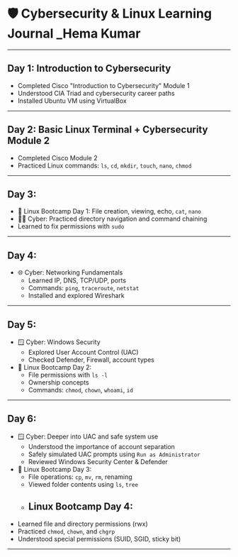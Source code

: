 # 🛡️ Cybersecurity & Linux Learning Journal _Hema Kumar

---

## Day 1: Introduction to Cybersecurity
- Completed Cisco "Introduction to Cybersecurity" Module 1
- Understood CIA Triad and cybersecurity career paths
- Installed Ubuntu VM using VirtualBox

---

## Day 2: Basic Linux Terminal + Cybersecurity Module 2
- Completed Cisco Module 2
- Practiced Linux commands: `ls`, `cd`, `mkdir`, `touch`, `nano`, `chmod`

---

## Day 3:
- 🐧 Linux Bootcamp Day 1: File creation, viewing, echo, `cat`, `nano`
- 👨‍💻 Cyber: Practiced directory navigation and command chaining
- Learned to fix permissions with `sudo`

---

## Day 4:
- 🌐 Cyber: Networking Fundamentals
  - Learned IP, DNS, TCP/UDP, ports
  - Commands: `ping`, `traceroute`, `netstat`
  - Installed and explored Wireshark

---

## Day 5:
- 🪟 Cyber: Windows Security
  - Explored User Account Control (UAC)
  - Checked Defender, Firewall, account types
- 🐧 Linux Bootcamp Day 2:
  - File permissions with `ls -l`
  - Ownership concepts
  - Commands: `chmod`, `chown`, `whoami`, `id`

---

## Day 6:
- 🪟 Cyber: Deeper into UAC and safe system use
  - Understood the importance of account separation
  - Safely simulated UAC prompts using `Run as Administrator`
  - Reviewed Windows Security Center & Defender
- 🐧 Linux Bootcamp Day 3:
  - File operations: `cp`, `mv`, `rm`, renaming
  - Viewed folder contents using `ls`, `tree`
  - ## Linux Bootcamp Day 4:
- Learned file and directory permissions (rwx)
- Practiced `chmod`, `chown`, and `chgrp`
- Understood special permissions (SUID, SGID, sticky bit)

---

